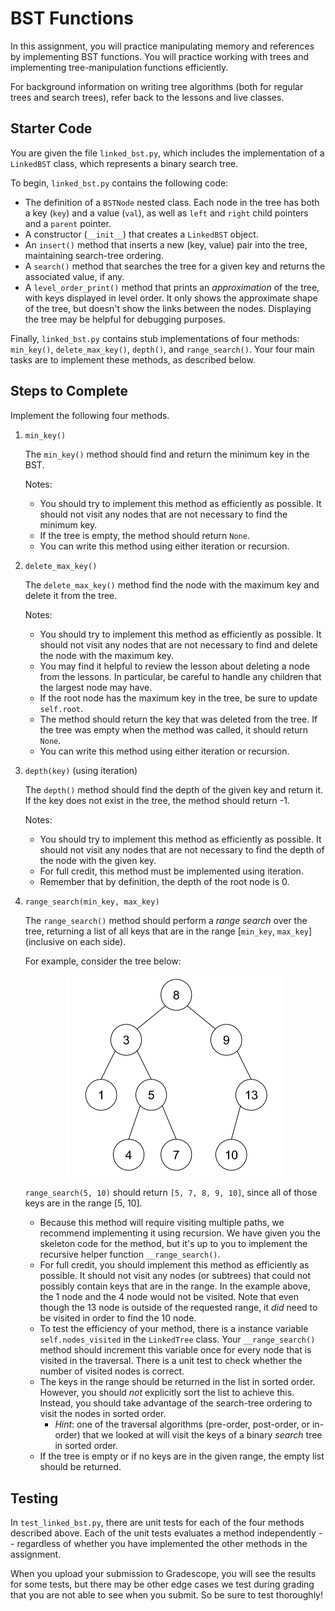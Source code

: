 # BST Functions

In this assignment, you will practice manipulating memory and references by implementing BST functions. You will practice working with trees and implementing tree-manipulation functions efficiently.

For background information on writing tree algorithms (both for regular trees and search trees), refer back to the lessons and live classes.

## Starter Code

You are given the file `linked_bst.py`, which includes the implementation of a `LinkedBST` class, which represents a binary search tree.

To begin, `linked_bst.py` contains the following code:

* The definition of a `BSTNode` nested class. Each node in the tree has both a key (`key`) and a value (`val`), as well as `left` and `right` child pointers and a `parent` pointer.
* A constructor (`__init__`) that creates a `LinkedBST` object.
* An `insert()` method that inserts a new (key, value) pair into the tree, maintaining search-tree ordering.
* A `search()` method that searches the tree for a given key and returns the associated value, if any.
* A `level_order_print()` method that prints an *approximation* of the tree, with keys displayed in level order. It only shows the approximate shape of the tree, but doesn't show the links between the nodes. Displaying the tree may be helpful for debugging purposes.

Finally, `linked_bst.py` contains stub implementations of four methods: `min_key()`, `delete_max_key()`, `depth()`, and `range_search()`. Your four main tasks are to implement these methods, as described below.

## Steps to Complete

Implement the following four methods.

1. `min_key()`

    The `min_key()` method should find and return the minimum key in the BST.

    Notes:

    * You should try to implement this method as efficiently as possible. It should not visit any nodes that are not necessary to find the minimum key.
    * If the tree is empty, the method should return `None`.
    * You can write this method using either iteration or recursion.

2. `delete_max_key()`

    The `delete_max_key()` method find the node with the maximum key and delete it from the tree.

    Notes:

    * You should try to implement this method as efficiently as possible. It should not visit any nodes that are not necessary to find and delete the node with the maximum key.
    * You may find it helpful to review the lesson about deleting a node from the lessons. In particular, be careful to handle any children that the largest node may have.
    * If the root node has the maximum key in the tree, be sure to update `self.root`.
    * The method should return the key that was deleted from the tree. If the tree was empty when the method was called, it should return `None`.
    * You can write this method using either iteration or recursion.

3. `depth(key)` (using iteration)

    The `depth()` method should find the depth of the given key and return it. If the key does not exist in the tree, the method should return -1.

    Notes:

    * You should try to implement this method as efficiently as possible. It should not visit any nodes that are not necessary to find the depth of the node with the given key.
    * For full credit, this method must be implemented using iteration.
    * Remember that by definition, the depth of the root node is 0.

4. `range_search(min_key, max_key)`

    The `range_search()` method should perform a *range search* over the tree, returning a list of all keys that are in the range [`min_key`, `max_key`] (inclusive on each side).

    For example, consider the tree below:

    <center>
    <img src="/images/binary-search-tree.png"
         alt="A binary search tree. The root node is 8. Its left and right children are 3 and 9, respectively. The 3 node's left and right children are 1 and 5, respectively. The 5 node's left and right children are 4 and 7, respectively. The 9 node's right child is 13. The 13 node's left child is 10."
    style="width:350px;" />
    </center>

    `range_search(5, 10)` should return `[5, 7, 8, 9, 10]`, since all of those keys are in the range [5, 10].

    * Because this method will require visiting multiple paths, we recommend implementing it using recursion. We have given you the skeleton code for the method, but it's up to you to implement the recursive helper function `__range_search()`.
    * For full credit, you should implement this method as efficiently as possible. It should not visit any nodes (or subtrees) that could not possibly contain keys that are in the range. In the example above, the 1 node and the 4 node would not be visited. Note that even though the 13 node is outside of the requested range, it *did* need to be visited in order to find the 10 node.
    * To test the efficiency of your method, there is a instance variable `self.nodes_visited` in the `LinkedTree` class. Your `__range_search()` method should increment this variable once for every node that is visited in the traversal. There is a unit test to check whether the number of visited nodes is correct.
    * The keys in the range should be returned in the list in sorted order. However, you should *not* explicitly sort the list to achieve this. Instead, you should take advantage of the search-tree ordering to visit the nodes in sorted order.
        * *Hint*: one of the traversal algorithms (pre-order, post-order, or in-order) that we looked at will visit the keys of a binary *search* tree in sorted order.
    * If the tree is empty or if no keys are in the given range, the empty list should be returned.

## Testing

In `test_linked_bst.py`, there are unit tests for each of the four methods described above. Each of the unit tests evaluates a method independently -- regardless of whether you have implemented the other methods in the assignment.

When you upload your submission to Gradescope, you will see the results for some tests, but there may be other edge cases we test during grading that you are not able to see when you submit. So be sure to test thoroughly!
